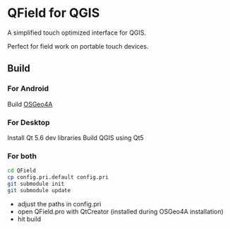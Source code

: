 # QField for QGIS

A simplified touch optimized interface for QGIS.

Perfect for field work on portable touch devices.


## Build

### For Android

Build [OSGeo4A](https://github.com/opengisch/OSGeo4A)

### For Desktop

Install Qt 5.6 dev libraries
Build QGIS using Qt5

### For both

```sh
cd QField
cp config.pri.default config.pri
git submodule init
git submodule update
```

 * adjust the paths in config.pri
 * open QField.pro with QtCreator (installed during OSGeo4A installation)
 * hit build
